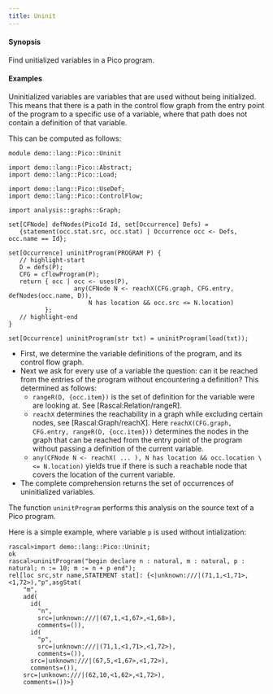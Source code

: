 ```yaml
---
title: Uninit
---
```


#### Synopsis

Find unitialized variables in a Pico program.

#### Examples

Uninitialized variables are variables that are used without being initialized.
This means that there is a path in the control flow graph from the entry point of the program
to a specific use of a variable, where that path does not contain a definition of that variable.

This can be computed as follows:

```rascal 
module demo::lang::Pico::Uninit

import demo::lang::Pico::Abstract;
import demo::lang::Pico::Load;

import demo::lang::Pico::UseDef;
import demo::lang::Pico::ControlFlow;

import analysis::graphs::Graph;

set[CFNode] defNodes(PicoId Id, set[Occurrence] Defs) =
   {statement(occ.stat.src, occ.stat) | Occurrence occ <- Defs, occ.name == Id};

set[Occurrence] uninitProgram(PROGRAM P) {
   // highlight-start
   D = defs(P); 
   CFG = cflowProgram(P); 
   return { occ | occ <- uses(P), 
                  any(CFNode N <- reachX(CFG.graph, CFG.entry, defNodes(occ.name, D)),
                      N has location && occ.src <= N.location) 
          }; 
   // highlight-end
}

set[Occurrence] uninitProgram(str txt) = uninitProgram(load(txt)); 

```

                
* First, we determine the variable definitions of the program, and its control flow graph.
* Next we ask for every use of a variable the question: can it be reached from the entries
    of the program without encountering a definition? This determined as follows:
    *  `rangeR(D, {occ.item})` is the set of definition for the variable were are looking at. See [Rascal:Relation/rangeR].
    *  `reachX` determines the reachability in a graph while excluding certain nodes, see [Rascal:Graph/reachX]. Here
        `reachX(CFG.graph, CFG.entry, rangeR(D, {occ.item}))` determines the nodes in the graph that can be reached from the
         entry point of the program without passing a definition of the current variable.
    *  `any(CFNode N <- reachX( ... ), N has location && occ.location \<= N.location)` yields true if there is such a reachable node
        that covers the location of the current variable.
* The complete comprehension returns the set of occurrences of uninitialized variables.


The function `uninitProgram` performs this analysis on the source text of a Pico program.

Here is a simple example, where variable `p` is used without intialization:

```rascal-shell 
rascal>import demo::lang::Pico::Uninit;
ok
rascal>uninitProgram("begin declare n : natural, m : natural, p : natural; n := 10; m := n + p end");
rel[loc src,str name,STATEMENT stat]: {<|unknown:///|(71,1,<1,71>,<1,72>),"p",asgStat(
    "m",
    add(
      id(
        "n",
        src=|unknown:///|(67,1,<1,67>,<1,68>),
        comments=()),
      id(
        "p",
        src=|unknown:///|(71,1,<1,71>,<1,72>),
        comments=()),
      src=|unknown:///|(67,5,<1,67>,<1,72>),
      comments=()),
    src=|unknown:///|(62,10,<1,62>,<1,72>),
    comments=())>}
```




